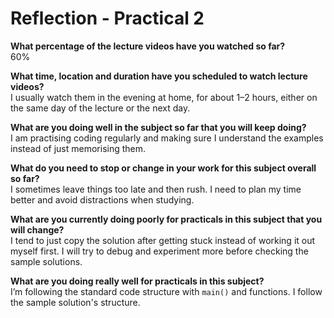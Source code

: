 # Reflection - Practical 2

**What percentage of the lecture videos have you watched so far?**  
60%

**What time, location and duration have you scheduled to watch lecture videos?**  
I usually watch them in the evening at home, for about 1–2 hours, either on the same day of the lecture or the next day.  

**What are you doing well in the subject so far that you will keep doing?**  
I am practising coding regularly and making sure I understand the examples instead of just memorising them.

**What do you need to stop or change in your work for this subject overall so far?**  
I sometimes leave things too late and then rush. I need to plan my time better and avoid distractions when studying.  

**What are you currently doing poorly for practicals in this subject that you will change?**  
I tend to just copy the solution after getting stuck instead of working it out myself first. I will try to debug and experiment more before checking the sample solutions.  

**What are you doing really well for practicals in this subject?**  
I’m following the standard code structure with `main()` and functions. I follow the sample solution's structure.